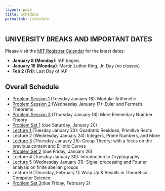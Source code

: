 ```yaml
---
layout: page
title: Schedule
permalink: /schedule
---
```

## UNIVERSITY BREAKS AND IMPORTANT DATES
Please visit the [MIT Registrar Calendar](https://registrar.mit.edu/calendar) for the latest dates:
- **January 8 (Monday)**: IAP begins
- **January 15 (Monday)**: Martin Luther King, Jr. Day (no classes)
- **Feb 2 (Fri)**: Last Day of IAP


## Overall Schedule
- <a href="{{ site.baseurl }}/docs/6.s096-reading1.pdf">Problem Session 1</a> (Tuesday January 16): Modular Arithmetic
- <a href="{{ site.baseurl }}/docs/6.s096-reading2.pdf">Problem Session 2</a> (Wednesday January 17): Euler and Fermat’s Theorems
- <a href="{{ site.baseurl }}/docs/6.s096-reading3.pdf">Problem Session 3</a> (Thursday January 18): More Elementary Number Theory
- <a href="{{ site.baseurl }}/docs/6.s096-pset1.pdf">Problem Set 1</a> (due Saturday, January 20)
- <a href="{{ site.baseurl }}/docs/6.s096-lecture1.pdf">Lecture 1 </a> (Tuesday January 23): Quadratic Residues, Primitive Roots
- Lecture 2 (Wednesday January 24): Integers, Prime Numbers, and More
- <a href="{{ site.baseurl }}/docs/6.s096-groups.pdf">Lecture 3</a> (Thursday January 25): Group Theory; with a focus on the previous content and Elliptic Curves
- <a href="{{ site.baseurl }}/docs/6.s096-pset2.pdf">Problem Set 2</a> (due Friday, January 26)
- Lecture 4 (Tuesday January 30): Introduction to Cryptography
- <a href="{{ site.baseurl }}/docs/6.s096-signals.pdf">Lecture 5</a> (Wednesday January 31): Signal processing and Fourier analysis on finite abelian groups
- Lecture 6 (Thursday, February 1): Wrap Up & Results in Theoretical Computer Science.
- <a href="{{ site.baseurl }}/docs/6.s096-pset3.pdf">Problem Set 3</a>(due Friday, February 2)


